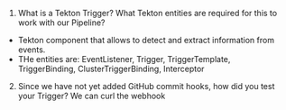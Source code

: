 1. What is a Tekton Trigger? What Tekton entities are required for this to work with our Pipeline?
- Tekton component that allows to detect and extract information from events.
- THe entities are: EventListener, Trigger, TriggerTemplate, TriggerBinding, ClusterTriggerBinding, Interceptor
2. Since we have not yet added GitHub commit hooks, how did you test your Trigger? We can curl the webhook
